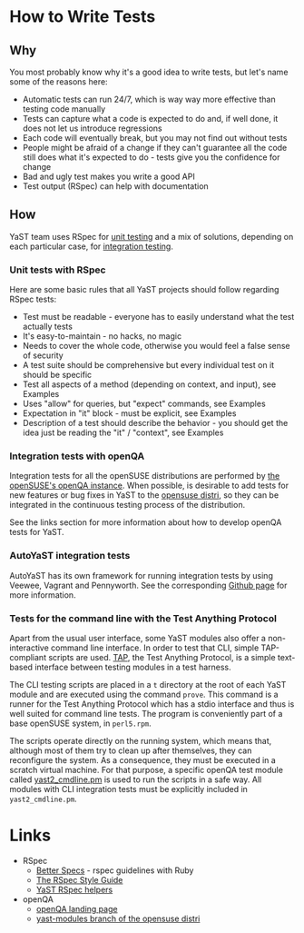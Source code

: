 # How to Write Tests

## Why

You most probably know why it's a good idea to write tests, but let's name some
of the reasons here:

* Automatic tests can run 24/7, which is way way more effective than testing
  code manually
* Tests can capture what a code is expected to do and, if well done, it does not
  let us introduce regressions
* Each code will eventually break, but you may not find out without tests
* People might be afraid of a change if they can't guarantee all the code still
  does what it's expected to do - tests give you the confidence for change
* Bad and ugly test makes you write a good API
* Test output (RSpec) can help with documentation

## How

YaST team uses RSpec for [unit testing](https://en.wikipedia.org/wiki/Unit_testing)
and a mix of solutions, depending on each particular case, for
[integration testing](https://en.wikipedia.org/wiki/Integration_testing).

### Unit tests with RSpec

Here are some basic rules that all YaST projects should follow regarding RSpec
tests:

* Test must be readable - everyone has to easily understand what the test
  actually tests
* It's easy-to-maintain - no hacks, no magic
* Needs to cover the whole code, otherwise you would feel a false sense of
  security
* A test suite should be comprehensive but every individual test on it should
  be specific
* Test all aspects of a method (depending on context, and input), see Examples
* Uses "allow" for queries, but "expect" commands, see Examples
* Expectation in "it" block - must be explicit, see Examples
* Description of a test should describe the behavior - you should get the idea
  just be reading the "it" / "context", see Examples

### Integration tests with openQA

Integration tests for all the openSUSE distributions are performed by
[the openSUSE's openQA instance](https://openqa.opensuse.org). When possible, is
desirable to add tests for new features or bug fixes in YaST to the
[opensuse distri](https://github.com/os-autoinst/os-autoinst-distri-opensuse),
so they can be integrated in the continuous testing process of the distribution.

See the links section for more information about how to develop openQA tests for
YaST.

### AutoYaST integration tests

AutoYaST has its own framework for running integration tests by using Veewee,
Vagrant and Pennyworth. See the corresponding
[Github page](https://github.com/yast/autoyast-integration-test) for more
information.

### Tests for the command line with the Test Anything Protocol

Apart from the usual user interface, some YaST modules also offer a
non-interactive command line interface. In order to test that CLI, simple
TAP-compliant scripts are used. [TAP](http://testanything.org/), the Test
Anything Protocol, is a simple text-based interface between testing modules
in a test harness.

The CLI testing scripts are placed in a `t` directory at the root of each
YaST module and are executed using the command `prove`. This command is a
runner for the Test Anything Protocol which has a stdio interface and thus
is well suited for command line tests. The program is conveniently part of
a base openSUSE system, in `perl5.rpm`.

The scripts operate directly on the running system, which means that, although
most of them try to clean up after themselves, they can reconfigure the system.
As a consequence, they must be executed in a scratch virtual machine. For that
purpose, a specific openQA test module called
[yast2_cmdline.pm](https://github.com/os-autoinst/os-autoinst-distri-opensuse/blob/master/tests/console/yast2_cmdline.pm)
is used to run the scripts in a safe way. All modules with CLI integration tests
must be explicitly included in `yast2_cmdline.pm`.

# Links

* RSpec
  * [Better Specs](http://betterspecs.org/) - rspec guidelines with Ruby
  * [The RSpec Style Guide](https://github.com/reachlocal/rspec-style-guide)
  * [YaST RSpec helpers](http://www.rubydoc.info/github/yast/yast-ruby-bindings#Testing)
* openQA
  * [openQA landing page](http://os-autoinst.github.io/openQA/)
  * [yast-modules branch of the opensuse distri](https://github.com/os-autoinst/os-autoinst-distri-opensuse/tree/yast-modules)
